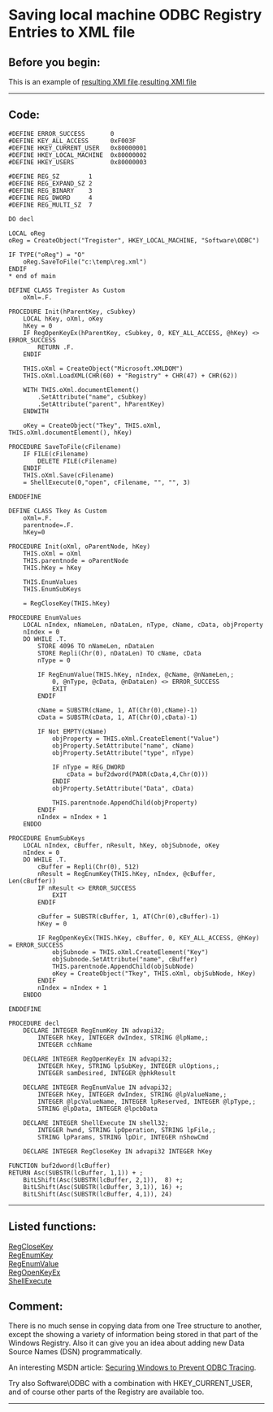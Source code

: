 
# Saving local machine ODBC Registry Entries to XML file

## Before you begin:
This is an example of <a href="downloads/odbc.xml" target=_blank>resulting XMl file</a>.[resulting XMl file](sample_000.md)  
  
***  


## Code:
```foxpro  
#DEFINE ERROR_SUCCESS       0
#DEFINE KEY_ALL_ACCESS      0xF003F
#DEFINE HKEY_CURRENT_USER   0x80000001
#DEFINE HKEY_LOCAL_MACHINE  0x80000002
#DEFINE HKEY_USERS          0x80000003

#DEFINE REG_SZ        1
#DEFINE REG_EXPAND_SZ 2
#DEFINE REG_BINARY    3
#DEFINE REG_DWORD     4
#DEFINE REG_MULTI_SZ  7

DO decl

LOCAL oReg
oReg = CreateObject("Tregister", HKEY_LOCAL_MACHINE, "Software\ODBC")

IF TYPE("oReg") = "O"
	oReg.SaveToFile("c:\temp\reg.xml")
ENDIF
* end of main

DEFINE CLASS Tregister As Custom
	oXml=.F.

PROCEDURE Init(hParentKey, cSubkey)
	LOCAL hKey, oXml, oKey
	hKey = 0
	IF RegOpenKeyEx(hParentKey, cSubkey, 0, KEY_ALL_ACCESS, @hKey) <> ERROR_SUCCESS
		RETURN .F.
	ENDIF
	
	THIS.oXml = CreateObject("Microsoft.XMLDOM")
	THIS.oXml.LoadXML(CHR(60) + "Registry" + CHR(47) + CHR(62))

	WITH THIS.oXml.documentElement()
		.SetAttribute("name", cSubkey)
		.SetAttribute("parent", hParentKey)
	ENDWITH

	oKey = CreateObject("Tkey", THIS.oXml, THIS.oXml.documentElement(), hKey)

PROCEDURE SaveToFile(cFilename)
	IF FILE(cFilename)
		DELETE FILE(cFilename)
	ENDIF
	THIS.oXml.Save(cFilename)
	= ShellExecute(0,"open", cFilename, "", "", 3)

ENDDEFINE

DEFINE CLASS Tkey As Custom
	oXml=.F.
	parentnode=.F.
	hKey=0

PROCEDURE Init(oXml, oParentNode, hKey)
	THIS.oXml = oXml
	THIS.parentnode = oParentNode
	THIS.hKey = hKey

	THIS.EnumValues
	THIS.EnumSubKeys

	= RegCloseKey(THIS.hKey)

PROCEDURE EnumValues
	LOCAL nIndex, nNameLen, nDataLen, nType, cName, cData, objProperty
	nIndex = 0
	DO WHILE .T.
		STORE 4096 TO nNameLen, nDataLen
		STORE Repli(Chr(0), nDataLen) TO cName, cData
		nType = 0

		IF RegEnumValue(THIS.hKey, nIndex, @cName, @nNameLen,;
			0, @nType, @cData, @nDataLen) <> ERROR_SUCCESS
			EXIT
		ENDIF

		cName = SUBSTR(cName, 1, AT(Chr(0),cName)-1)
		cData = SUBSTR(cData, 1, AT(Chr(0),cData)-1)

		IF Not EMPTY(cName)
			objProperty = THIS.oXml.CreateElement("Value")
			objProperty.SetAttribute("name", cName)
			objProperty.SetAttribute("type", nType)

			IF nType = REG_DWORD
				cData = buf2dword(PADR(cData,4,Chr(0)))
			ENDIF
			objProperty.SetAttribute("Data", cData)

			THIS.parentnode.AppendChild(objProperty)
		ENDIF
		nIndex = nIndex + 1
	ENDDO

PROCEDURE EnumSubKeys
	LOCAL nIndex, cBuffer, nResult, hKey, objSubnode, oKey
	nIndex = 0
	DO WHILE .T.
		cBuffer = Repli(Chr(0), 512)
		nResult = RegEnumKey(THIS.hKey, nIndex, @cBuffer, Len(cBuffer))
		IF nResult <> ERROR_SUCCESS
			EXIT
		ENDIF

		cBuffer = SUBSTR(cBuffer, 1, AT(Chr(0),cBuffer)-1)
		hKey = 0

		IF RegOpenKeyEx(THIS.hKey, cBuffer, 0, KEY_ALL_ACCESS, @hKey) = ERROR_SUCCESS
			objSubnode = THIS.oXml.CreateElement("Key")
			objSubnode.SetAttribute("name", cBuffer)
			THIS.parentnode.AppendChild(objSubNode)
			oKey = CreateObject("Tkey", THIS.oXml, objSubNode, hKey)
		ENDIF
		nIndex = nIndex + 1
	ENDDO

ENDDEFINE

PROCEDURE decl
	DECLARE INTEGER RegEnumKey IN advapi32;
		INTEGER hKey, INTEGER dwIndex, STRING @lpName,;
		INTEGER cchName

	DECLARE INTEGER RegOpenKeyEx IN advapi32;
		INTEGER hKey, STRING lpSubKey, INTEGER ulOptions,;
		INTEGER samDesired, INTEGER @phkResult

	DECLARE INTEGER RegEnumValue IN advapi32;
		INTEGER hKey, INTEGER dwIndex, STRING @lpValueName,;
		INTEGER @lpcValueName, INTEGER lpReserved, INTEGER @lpType,;
		STRING @lpData, INTEGER @lpcbData

	DECLARE INTEGER ShellExecute IN shell32;
		INTEGER hwnd, STRING lpOperation, STRING lpFile,;
		STRING lpParams, STRING lpDir, INTEGER nShowCmd

	DECLARE INTEGER RegCloseKey IN advapi32 INTEGER hKey

FUNCTION buf2dword(lcBuffer)
RETURN Asc(SUBSTR(lcBuffer, 1,1)) + ;
	BitLShift(Asc(SUBSTR(lcBuffer, 2,1)),  8) +;
	BitLShift(Asc(SUBSTR(lcBuffer, 3,1)), 16) +;
	BitLShift(Asc(SUBSTR(lcBuffer, 4,1)), 24)  
```  
***  


## Listed functions:
[RegCloseKey](../libraries/advapi32/RegCloseKey.md)  
[RegEnumKey](../libraries/advapi32/RegEnumKey.md)  
[RegEnumValue](../libraries/advapi32/RegEnumValue.md)  
[RegOpenKeyEx](../libraries/advapi32/RegOpenKeyEx.md)  
[ShellExecute](../libraries/shell32/ShellExecute.md)  

## Comment:
There is no much sense in copying data from one Tree structure to another, except the showing a variety of information being stored in that part of the Windows Registry. Also it can give you an idea about adding new Data Source Names (DSN) programmatically.  
  
An interesting MSDN article: <a href="http://msdn.microsoft.com/library/default.asp?url=/library/en-us/wp/htm/wpsecurentpreventodbctracing.asp">Securing Windows to Prevent ODBC Tracing</a>.  
  
Try also Software\ODBC with a combination with HKEY_CURRENT_USER, and of course other parts of the Registry are available too.  
  
***  

